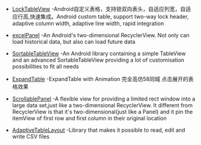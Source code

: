 - [LockTableView](https://github.com/RmondJone/LockTableView) -Android自定义表格，支持锁双向表头，自适应列宽，自适应行高,快速集成。Android custom table, support two-way lock header, adaptive column width, adaptive line width, rapid integration

- [excelPanel](https://github.com/zhouchaoyuan/excelPanel) -An Android's two-dimensional RecyclerView. Not only can load historical data, but also can load future data

- [SortableTableView](https://github.com/ISchwarz23/SortableTableView) -An Android library containing a simple TableView and an advanced SortableTableView providing a lot of customisation possibilities to fit all needs

- [ExpandTable](https://github.com/haibuzou/ExpandTable) -ExpandTable with Animation 完全高仿58同城 点击展开的表格效果

- [ScrollablePanel](https://github.com/Kelin-Hong/ScrollablePanel) -A flexible view for providing a limited rect window into a large data set,just like a two-dimensional RecyclerView. It different from RecyclerView is that it's two-dimensional(just like a Panel) and it pin the itemView of first row and first column in their original location

- [AdaptiveTableLayout](https://github.com/Cleveroad/AdaptiveTableLayout) -Library that makes it possible to read, edit and write CSV files
